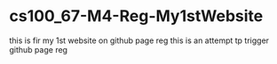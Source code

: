 # cs100_67-M4-Reg-My1stWebsite
this is fir my 1st website on github page reg
this is an attempt tp trigger github page reg